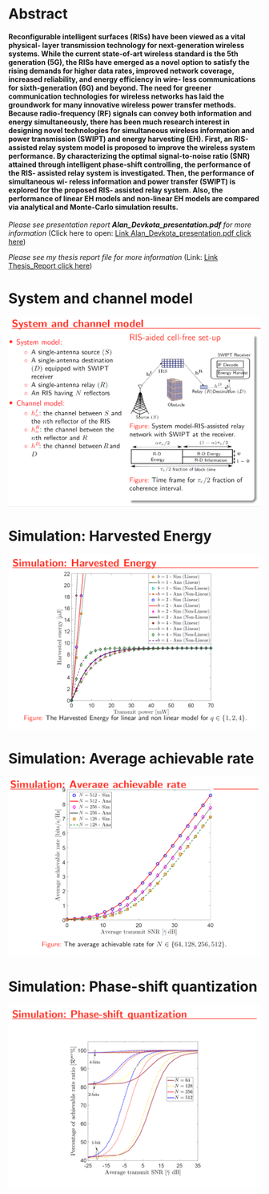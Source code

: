 # Abstract

#### Reconfigurable intelligent surfaces (RISs) have been viewed as a vital physical- layer transmission technology for next-generation wireless systems. While the current state-of-art wireless standard is the 5th generation (5G), the RISs have emerged as a novel option to satisfy the rising demands for higher data rates, improved network coverage, increased reliability, and energy efficiency in wire- less communications for sixth-generation (6G) and beyond. The need for greener communication technologies for wireless networks has laid the groundwork for many innovative wireless power transfer methods. Because radio-frequency (RF) signals can convey both information and energy simultaneously, there has been much research interest in designing novel technologies for simultaneous wireless information and power transmission (SWIPT) and energy harvesting (EH). First, an RIS-assisted relay system model is proposed to improve the wireless system performance. By characterizing the optimal signal-to-noise ratio (SNR) attained through intelligent phase-shift controlling, the performance of the RIS- assisted relay system is investigated. Then, the performance of simultaneous wi- reless information and power transfer (SWIPT) is explored for the proposed RIS- assisted relay system. Also, the performance of linear EH models and non-linear EH models are compared via analytical and Monte-Carlo simulation results.

_Please see presentation report **Alan_Devkota_presentation.pdf** for more information_ (Click here to open: [Link Alan_Devkota_presentation.pdf click here](./Alan_Devkota_presentation.pdf))

_Please see my thesis report file for more information_ (Link: [Link Thesis_Report click here](https://www.proquest.com/docview/2744623082?pq-origsite=gscholar&fromopenview=true&sourcetype=Dissertations%20&%20Theses))

# System and channel model

![alt text](./pic_model.png)

# Simulation: Harvested Energy

![alt text](./pic_harvested-energy.png)

# Simulation: Average achievable rate

![alt text](./pic_avg-achievable-rate.png)

# Simulation: Phase-shift quantization

![alt text](./pic_phase-shift-quant.png)